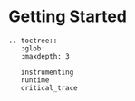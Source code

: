 # Getting Started

```eval_rst
.. toctree::
   :glob:
   :maxdepth: 3

   instrumenting
   runtime
   critical_trace
```
